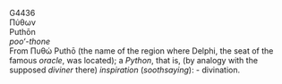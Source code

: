 G4436  
Πύθων  
Puthōn  
*poo‘-thone*  
From Πυθώ Puthō (the name of the region where Delphi, the seat of the
famous *oracle*, was located); a *Python*, that is, (by analogy with the
supposed *diviner* there) *inspiration* (*soothsaying*): - divination.  
